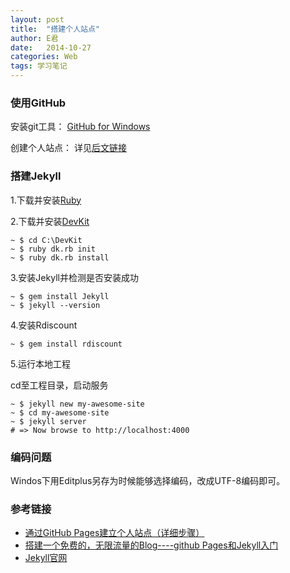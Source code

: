 ```yaml
---
layout: post
title:  "搭建个人站点"
author: E君
date:   2014-10-27
categories: Web
tags: 学习笔记
---
```

### 使用GitHub ###

安装git工具：
[GitHub for Windows](https://windows.github.com/)

创建个人站点：
详见[后文链接](#ref)

### 搭建Jekyll ###


1.下载并安装[Ruby](https://www.ruby-lang.org/)

2.下载并安装[DevKit](http://rubyinstaller.org/downloads/)

    ~ $ cd C:\DevKit
    ~ $ ruby dk.rb init
    ~ $ ruby dk.rb install

3.安装Jekyll并检测是否安装成功

	~ $ gem install Jekyll
	~ $ jekyll --version

4.安装Rdiscount

	~ $ gem install rdiscount

5.运行本地工程

cd至工程目录，启动服务

	~ $ jekyll new my-awesome-site
	~ $ cd my-awesome-site
	~ $ jekyll server
	# => Now browse to http://localhost:4000


### 编码问题 ###

Windos下用Editplus另存为时候能够选择编码，改成UTF-8编码即可。

<h3 id="ref">参考链接</h3>

- [通过GitHub Pages建立个人站点（详细步骤）](http://www.cnblogs.com/purediy/archive/2013/03/07/2948892.html)
- [搭建一个免费的，无限流量的Blog----github Pages和Jekyll入门](http://www.ruanyifeng.com/blog/2012/08/blogging_with_jekyll.html)
- [Jekyll官网](http://jekyllrb.com/)
